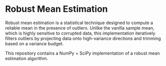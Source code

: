 # Robust Mean Estimation
Robust mean estimation is a statistical technique designed to compute a reliable mean in the presence of outliers.
Unlike the vanilla sample mean, which is highly sensitive to corrupted data, this implementation iteratively filters outliers by projecting data onto high-variance directions and trimming based on a variance budget.

This repository contains a NumPy + SciPy implementation of a robust mean estimation algorithm.
